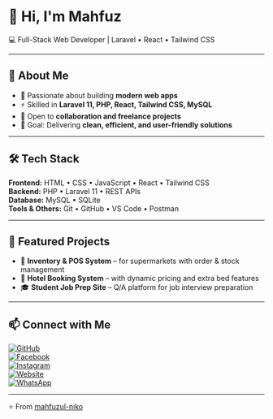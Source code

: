 # 👋 Hi, I'm Mahfuz  
💻 Full-Stack Web Developer | Laravel • React • Tailwind CSS  

---

## 🚀 About Me
- 🌱 Passionate about building **modern web apps**  
- ⚡ Skilled in **Laravel 11, PHP, React, Tailwind CSS, MySQL**  
- 🤝 Open to **collaboration and freelance projects**  
- 🎯 Goal: Delivering **clean, efficient, and user-friendly solutions**

---

## 🛠️ Tech Stack
**Frontend:** HTML • CSS • JavaScript • React • Tailwind CSS  
**Backend:** PHP • Laravel 11 • REST APIs  
**Database:** MySQL • SQLite  
**Tools & Others:** Git • GitHub • VS Code • Postman  

---

## 🌟 Featured Projects
- 🛒 **Inventory & POS System** – for supermarkets with order & stock management  
- 🏨 **Hotel Booking System** – with dynamic pricing and extra bed features  
- 🎓 **Student Job Prep Site** – Q/A platform for job interview preparation  

---

## 📫 Connect with Me
[![GitHub](https://img.shields.io/badge/GitHub-Profile-black)](https://github.com/mahfuzul-niko)  
[![Facebook](https://img.shields.io/badge/Facebook-Follow-blue)](https://www.facebook.com/thisismahfuzofficial)  
[![Instagram](https://img.shields.io/badge/Instagram-Follow-pink)](https://www.instagram.com/thisismahfuzofficial/)  
[![Website](https://img.shields.io/badge/Website-Visit-brightgreen)](https://www.thisismahfuz.com/)  
[![WhatsApp](https://img.shields.io/badge/WhatsApp-Chat-green)](https://wa.me/8801890517777)  

---

⭐️ From [mahfuzul-niko](https://github.com/mahfuzul-niko)
